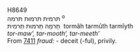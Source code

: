 <body>
  <p>H8649<br>  תּרמית    תּרמוּת    תּרמה <sup> o</sup><br> תָּּרמָה  תַּּרמוּת  תַּּרמִיתּ  ‎  tormâh  tarmûth  tarmı̂yth  <br><i>tor-maw‘,</i> <i>tar-mooth‘,</i> <i>tar-meeth‘ </i><br>From <a href="h7411.htm">7411</a>  <i>fraud: - </i>deceit (-ful), privily.<br></p>
 </body>